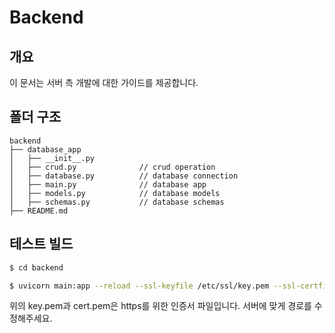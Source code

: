 # Backend

## 개요

이 문서는 서버 측 개발에 대한 가이드를 제공합니다.

## 폴더 구조

```
backend
├── database_app
│   ├── __init__.py
│   ├── crud.py              // crud operation
│   ├── database.py          // database connection
│   ├── main.py              // database app
│   ├── models.py            // database models
│   ├── schemas.py           // database schemas
├── README.md
```

## 테스트 빌드

```bash
$ cd backend

$ uvicorn main:app --reload --ssl-keyfile /etc/ssl/key.pem --ssl-certfile /etc/ssl/cert.pem
```
위의 key.pem과 cert.pem은 https를 위한 인증서 파일입니다. 서버에 맞게 경로를 수정해주세요.